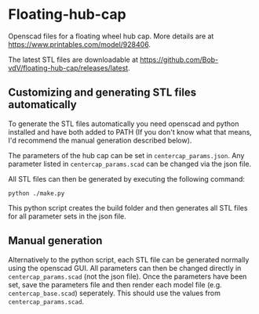 # Floating-hub-cap

Openscad files for a floating wheel hub cap. More details are at https://www.printables.com/model/928406. 

The latest STL files are downloadable at https://github.com/Bob-vdV/floating-hub-cap/releases/latest.

## Customizing and generating STL files automatically
To generate the STL files automatically you need openscad and python installed and have both added to PATH (If you don't know what that means, I'd recommend the manual generation described below). 

The parameters of the hub cap can be set in `centercap_params.json`. Any parameter listed in `centercap_params.scad` can be changed via the json file. 

All STL files can then be generated by executing the following command:

`python ./make.py` 

This python script creates the build folder and then generates all STL files for all parameter sets in the json file. 

## Manual generation
Alternatively to the python script, each STL file can be generated normally using the openscad GUI. All parameters can then be changed directly in `centercap_params.scad` (not the json file). Once the parameters have been set, save the parameters file and then render each model file (e.g. `centercap_base.scad`) seperately. This should use the values from `centercap_params.scad`.
